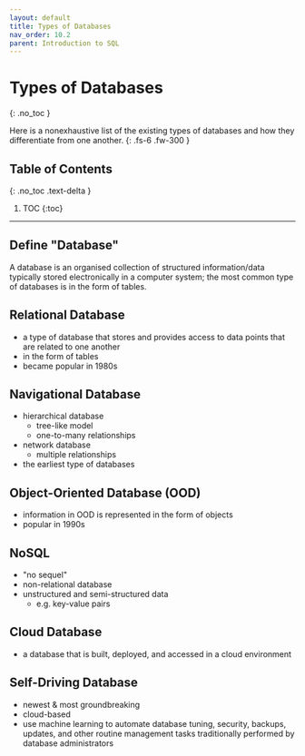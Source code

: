 ```yaml
---
layout: default
title: Types of Databases
nav_order: 10.2
parent: Introduction to SQL
---
```

# Types of Databases
{: .no_toc }

Here is a nonexhaustive list of the existing types of databases and how they differentiate from one another. 
{: .fs-6 .fw-300 }

## Table of Contents
{: .no_toc .text-delta }

1. TOC
{:toc}

---

## Define "Database"
A database is an organised collection of structured information/data typically stored electronically in a computer system; the most common type of databases is in the form of tables.

## Relational Database 
- a type of database that stores and provides access to data points that are related to one another
- in the form of tables
- became popular in 1980s

## Navigational Database
- hierarchical database 
    - tree-like model
    - one-to-many relationships
- network database 
    - multiple relationships 
- the earliest type of databases

## Object-Oriented Database (OOD)
- information in OOD is represented in the form of objects
- popular in 1990s

## NoSQL
- "no sequel"
- non-relational database
- unstructured and semi-structured data
    - e.g. key-value pairs

## Cloud Database
- a database that is built, deployed, and accessed in a cloud environment

## Self-Driving Database
- newest & most groundbreaking
- cloud-based
- use machine learning to automate database tuning, security, backups, updates, and other routine management tasks traditionally performed by database administrators








